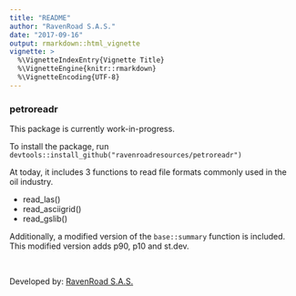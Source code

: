 ```yaml
---
title: "README"
author: "RavenRoad S.A.S."
date: "2017-09-16"
output: rmarkdown::html_vignette
vignette: >
  %\VignetteIndexEntry{Vignette Title}
  %\VignetteEngine{knitr::rmarkdown}
  %\VignetteEncoding{UTF-8}
---
```


### petroreadr

This package is currently work-in-progress.

To install the package, run `devtools::install_github("ravenroadresources/petroreadr")`

At today, it includes 3 functions to read file formats commonly used in the oil
industry. 

 * read_las()
 * read_asciigrid()
 * read_gslib()


Additionally, a modified version of the `base::summary` function is included.
This modified version adds p90, p10 and st.dev.

&nbsp;

Developed by: [RavenRoad S.A.S.](http://www.ravenroadresources.com)
